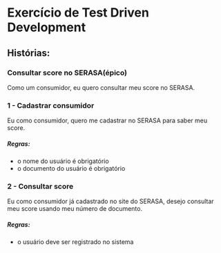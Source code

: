 # Exercício de Test Driven Development

## Histórias:
### Consultar score no SERASA(épico)

Como um consumidor, eu quero consultar meu score no SERASA.

### 1 - Cadastrar consumidor

Eu como consumidor, quero me cadastrar no SERASA para saber meu score.

##### Regras:

- o nome do usuário é obrigatório
- o documento do usuário é obrigatório

### 2 - Consultar score

Eu como consumidor já cadastrado no site do SERASA, desejo consultar meu score usando meu número de documento.

##### Regras:

- o usuário deve ser registrado no sistema